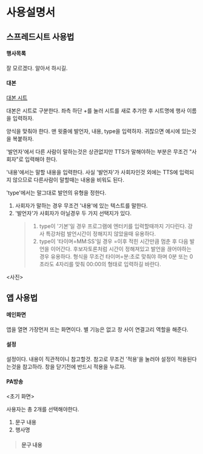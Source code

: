 사용설명서
======

## 스프레드시트 사용법

#### 행사목록

잘 모르겠다. 알아서 하시길. 

#### 대본

[대본 시트](https://docs.google.com/spreadsheets/d/1DK7QJv4rDdLpmld7LfqUJZ0xFs1LvF1e-7ffmBFFbu0/edit?gid=796023838#gid=796023838)

대본은 시트로 구분한다. 좌측 하단 +를 눌러 시트를 새로 추가한 후 시트명에 행사 이름을 입력하자.

양식을 맞춰야 한다. 맨 윗줄에 발언자, 내용, type을 입력하자. 귀찮으면 예시에 있는것을 복붙하자.

'발언자'에서 다른 사람이 말하는것은 상관없지만 TTS가 말해야하는 부분은 무조건 "사회자"로 입력해야 한다.

'내용'에서는 말할 내용을 입력한다. 사실 '발언자'가 사회자인것 외에는 TTS에 입력되지 않으므로 다른사람이 말할때는 내용을 비워도 된다.

'type'에서는 말그대로 발언의 유형을 정한다.

1. 사회자가 말하는 경우 무조건 '내용'에 있는 텍스트를 말한다.
2. '발언자'가 사회자가 아닐경우 두 가지 선택지가 있다.
   >1. type이 '기본'일 경우 프로그램에 엔터키를 입력할때까지 기다린다. 강사 특강처럼 발언시간이 정해지지 않았을때 유용하다.
   >2. type이 '타이며=MM:SS'일 경우 =이후 적힌 시간만큼 멈춘 후 다음 발언을 이어간다. 후보자토론처럼 시간이 정해져있고 발언을 끊어야하는 경우 유용하다. 형식을 무조건
   >   타이머=분:초로 맞춰야 하며 0분 또는 0초라도 4자리를 맞춰 00:00의 형태로 입력하길 바란다.


<사진>

## 앱 사용법

#### 메인화면
앱을 열면 가장먼저 뜨는 화면이다. 별 기능은 없고 창 사이 연결고리 역할을 해준다.

#### 설정
설정이다. 내용이 직관적이니 참고할것. 참고로 무조건 '적용'을 눌러야 설정이 적용된다는것을 참고하라. 창을 닫기전에 반드시 적용을 누르자.

#### PA방송
<초기 화면>

사용자는 총 2개를 선택해야한다.

1. 문구 내용
2. 행사명

> #### 문구 내용
